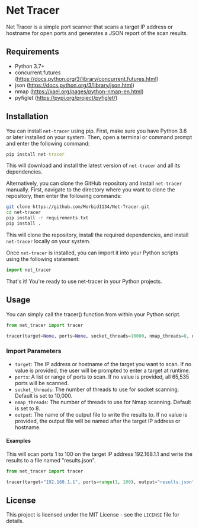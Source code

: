 # Net Tracer

Net Tracer is a simple port scanner that scans a target IP address or hostname for open ports and generates a JSON report of the scan results.

## Requirements

- Python 3.7+
- concurrent.futures (https://docs.python.org/3/library/concurrent.futures.html)
- json (https://docs.python.org/3/library/json.html)
- nmap (https://xael.org/pages/python-nmap-en.html)
- pyfiglet (https://pypi.org/project/pyfiglet/)

## Installation

You can install `net-tracer` using pip. First, make sure you have Python 3.6 or later installed on your system. Then, open a terminal or command prompt and enter the following command:
```cmd
pip install net-tracer
```

This will download and install the latest version of `net-tracer` and all its dependencies.

Alternatively, you can clone the GitHub repository and install `net-tracer` manually. First, navigate to the directory where you want to clone the repository, then enter the following commands:
```bash
git clone https://github.com/Morbid1134/Net-Tracer.git
cd net-tracer
pip install -r requirements.txt
pip install .
```

This will clone the repository, install the required dependencies, and install `net-tracer` locally on your system.

Once `net-tracer` is installed, you can import it into your Python scripts using the following statement:
```python
import net_tracer
```

That's it! You're ready to use net-tracer in your Python projects.

## Usage

You can simply call the tracer() function from within your Python script.
```python
from net_tracer import tracer

tracer(target=None, ports=None, socket_threads=10000, nmap_threads=8, output=None)
```

### Import Parameters
- `target`: The IP address or hostname of the target you want to scan. If no value is provided, the user will be prompted to enter a target at runtime.
- `ports`: A list or range of ports to scan. If no value is provided, all 65,535 ports will be scanned.
- `socket_threads`: The number of threads to use for socket scanning. Default is set to 10,000.
- `nmap_threads`: The number of threads to use for Nmap scanning. Default is set to 8.
- `output`: The name of the output file to write the results to. If no value is provided, the output file will be named after the target IP address or hostname.

#### Examples

This will scan ports 1 to 100 on the target IP address 192.168.1.1 and write the results to a file named "results.json".
```python
from net_tracer import tracer

tracer(target="192.168.1.1", ports=range(1, 100), output="results.json")
```
  
## License

This project is licensed under the MIT License - see the `LICENSE` file for details.
